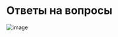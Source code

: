 # Ответы на вопросы
![image](https://user-images.githubusercontent.com/72907013/217603119-f0efaff3-f7e4-46da-b7c6-30e380187548.png)
